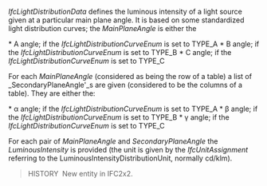 _IfcLightDistributionData_ defines the luminous intensity of a light source given at a particular main plane angle. It is based on some standardized light distribution curves; the _MainPlaneAngle_ is either the

\* A angle; if the _IfcLightDistributionCurveEnum_ is set to TYPE_A
\* B angle; if the _IfcLightDistributionCurveEnum_ is set to TYPE_B
\* C angle; if the _IfcLightDistributionCurveEnum_ is set to TYPE_C

For each _MainPlaneAngle_ (considered as being the row of a table) a list of _SecondaryPlaneAngle'_s are given (considered to be the columns of a table). They are either the:

\* &#945; angle; if the _IfcLightDistributionCurveEnum_ is set to TYPE_A
\* &#946; angle; if the _IfcLightDistributionCurveEnum_ is set to TYPE_B
\* &#947; angle; if the _IfcLightDistributionCurveEnum_ is set to TYPE_C

For each pair of _MainPlaneAngle_ and _SecondaryPlaneAngle_ the _LuminousIntensity_ is provided (the unit is given by the _IfcUnitAssignment_ referring to the LuminousIntensityDistributionUnit, normally cd/klm).

> HISTORY&nbsp; New entity in IFC2x2.
